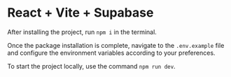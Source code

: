 # React + Vite + Supabase

After installing the project, run `npm i` in the terminal.

Once the package installation is complete, navigate to the `.env.example` file and configure the environment variables according to your preferences.

To start the project locally, use the command `npm run dev`.
